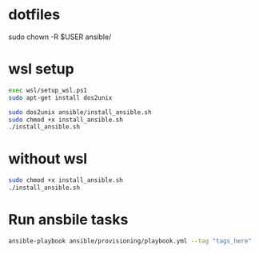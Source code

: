# dotfiles

sudo chown -R $USER ansible/

# wsl setup

```sh
exec wsl/setup_wsl.ps1
sudo apt-get install dos2unix

sudo dos2unix ansible/install_ansible.sh
sudo chmod +x install_ansible.sh
./install_ansible.sh
```
# without wsl

```sh
sudo chmod +x install_ansible.sh
./install_ansible.sh
```

# Run ansbile tasks

```sh
ansible-playbook ansible/provisioning/playbook.yml --tag "tags_here"
```
